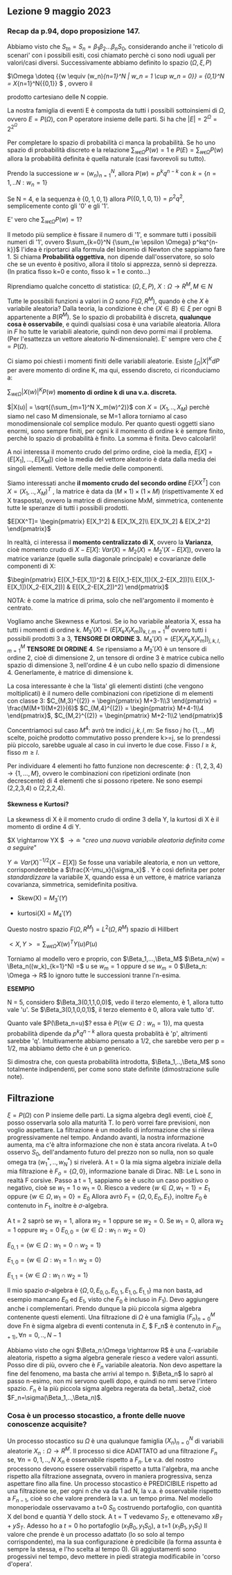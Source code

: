 ## Lezione 9 maggio 2023

### Recap da p.94, dopo proposizione 147.

Abbiamo visto che $S_{tn} = S_{n} = \beta_1 \beta_2...\beta_nS_0$, considerando anche il 'reticolo di scenari' con i possibili esiti, così chiamato perchè ci sono nodi uguali per valori/casi diversi. Successivamente abbiamo definito lo spazio $(\Omega, \xi,P)$

$\Omega \doteq \{{w \equiv (w_n)_{n=1}^N | w_n = 1 \cup w_n = 0}\} = \{0,1\}^N = X_{n=1}^N{\{0,1}\} $ , ovvero il

prodotto cartesiano delle N coppie.

La nostra famiglia di eventi E è composta da tutti i possibili sottoinsiemi di $\Omega$, ovvero $E = \textit{P}(\Omega)$, con P operatore insieme delle parti. Si ha che $|E| =2^{\Omega}= 2^{2^{\Omega}}$

Per completare lo spazio di probabilità ci manca la probabilità. Se ho uno spazio di probabilità discreto e la relazione $\sum_{w \epsilon \Omega} P(w) = 1$ e $P(E) = \sum_{w \epsilon \Omega} P({w})$ allora la probabilità definita è quella naturale (casi favorevoli su tutto).

Prendo la successione ${w = (w_n)_{n=1}^N}$, allora $P(w) = p^kq^{n-k}$ con $k=\{{n = 1,..N : w_n =1 \}}$

Se N = 4, e la sequenza è $\{0,1,0,1\}$ allora $P(\{0,1,0,1\}) = p^2q^2$, semplicemente conto gli '0' e gli '1'.

E' vero che $\sum_{w \epsilon \Omega} P(w) = 1 ?$

Il metodo più semplice è fissare il numero di '1', e sommare tutti i possibili numeri di '1', ovvero $\sum_{k=0}^N {\sum_{w \epsilon \Omega} p^kq^{n-k}}$ l'idea è riportarci alla formula del binomio di Newton che sappiamo fare 1. Si chiama **Probabilità oggettiva**, non dipende dall'osservatore, so solo che se un evento è positivo, allora il titolo si apprezza, sennò si deprezza.
(In pratica fisso k=0 e conto, fisso k = 1 e conto...)

Riprendiamo qualche concetto di statistica:
$(\Omega, \xi,P)$, $X:\Omega \rightarrow R^M, M \in N$

Tutte le possibili funzioni a valori in $\Omega$ sono $F(\Omega, R^M)$, quando è che $X$ è variabile aleatoria? Dalla teoria, la condizione è che $\{X \in B \} \in \xi$ per ogni B appartenente a $B(R^M)$. Se lo spazio di probabilità è discreta, **qualunque cosa è osservabile**, e quindi qualsiasi cosa è una variabile aleatoria. Allora in $F$ ho tutte le variabili aleatorie, quindi non devo pormi mai il problema. (Per l'esattezza un vettore aleatorio N-dimensionale). 
E' sempre vero che $\xi = P(\Omega)$.

Ci siamo poi chiesti i momenti finiti delle variabili aleatorie. Esiste $\int_\Omega |X|^K dP$ per avere momento di ordine K, ma qui, essendo discreto, ci riconduciamo a:

$\sum_{w \epsilon \Omega} |X(w)|^K P(w)$ **momento di ordine k di una v.a. discreta.**

$|X(u)| = \sqrt{(\sum_{m=1}^N X_m(w)^2)}$ con $X=(X_1,..,X_M)$ perchè siamo nel caso M dimensionale, se M=1 allora torniamo al caso monodimensionale col semplice modulo. Per quanto questi oggetti siano enormi, sono sempre finiti, per ogni k il momento di ordine k è sempre finito, perchè lo spazio di probabilità è finito. La somma è finita. Devo calcolarli!

A noi interessa il momento crudo del primo ordine, cioè la media, $E[X] = (E[X_1],...,E[X_M])$ cioè la media del vettore aleatorio è data dalla media dei singoli elementi. Vettore delle medie delle componenti.

Siamo interessati anche **il momento crudo del secondo ordine** $E[XX^T]$ con $X=(X_1,..,X_M)^T$ , la matrice è data da $(M \times 1) \times (1\times M)$ 
(rispettivamente X ed X trasposta), ovvero la matrice di dimensione MxM, simmetrica, contenente tutte le speranze di tutti i possibili prodotti.

$E[XX^T]= \begin{pmatrix}   E[X_1^2] & E[X_1X_2]\\   E[X_1X_2] & E[X_2^2]   \end{pmatrix}$

In realtà, ci interessa il **momento centralizzato di X**, ovvero la **Varianza**, cioè momento crudo di $X - E[X]$:
$Var(X) = M_2(X) = M_2' (X-E[X])$, ovvero la matrice varianze (quelle sulla diagonale principale) e covarianze delle componenti di X:

$\begin{pmatrix} E[(X_1-E[X_1])^2] & E[(X_1-E[X_1])(X_2-E[X_2])]\\ E[(X_1-E[X_1])(X_2-E[X_2])] & E[(X_2-E[X_2])^2] \end{pmatrix}$

NOTA: è come la matrice di prima, solo che nell'argomento il momento è centrato.

Vogliamo anche Skewness e Kurtosi.
Se io ho variabile aleatoria X, essa ha tutti i momenti di ordine k.
$M_3'(X) = (E[X_kX_lX_m])_{k,l,m=1}^M$ ovvero tutti i possibili prodotti 3 a 3, **TENSORE DI ORDINE 3.**
$M_4'(X) = (E[X_jX_kX_lX_m])_{j,k,l,m=1}^M$ **TENSORE DI ORDINE 4**.
Se ripensiamo a $M_2'(X)$ è un tensore di ordine 2, cioè di dimensione 2, un tensore di ordine 3 è matrice cubica nello spazio di dimensione 3, nell'ordine 4 è un cubo nello spazio di dimensione 4. Generlamente, è matrice di dimensione k.

La cosa interessante è che la 'lista' gli elementi distinti (che vengono moltiplicati) è il numero delle combinazioni con ripetizione di m elementi con classe 3: $C_{M,3}^{(2)} = \begin{pmatrix} M+3-1\\3 \end{pmatrix} = \frac{M(M+1)(M+2)}{6}$ 
$C_{M,4}^{(2)} = \begin{pmatrix} M+4-1\\4 \end{pmatrix}$,
$C_{M,2}^{(2)} = \begin{pmatrix} M+2-1\\2 \end{pmatrix}$

Concentriamoci sul caso $M^4$: avrò tre indici $j,k,l,m$:
Se fisso  $j$ ho $\{1,..,M\}$ scelte, poichè prodotto commutativo posso prendere k>=j, se lo prendessi più piccolo, sarebbe uguale al caso in cui inverto le due cose.
Fisso $l\geq k$, fisso $m \geq l$. 

Per individuare 4 elementi ho fatto funzione non decrescente: $\phi:\{1,2,3,4\} \rightarrow \{1,...,M\}$, ovvero le combinazioni con ripetizioni ordinate (non decrescente) di 4 elementi che si possono ripetere. Ne sono esempi (2,2,3,4) o (2,2,2,4).

#### Skewness e Kurtosi?

La skewness di X è il momento crudo di ordine 3 della Y, la kurtosi di X è il momento di ordine 4 di Y.

$X \rightarrow YX $
$\rightarrow \doteq$ "*creo una nuova variabile aleatoria definita come a seguire*"

$Y \doteq Var(X)^{-1/2}(X- E[X])$ Se fosse una variabile aleatoria, e non un vettore, corrisponderebbe a $\frac{X-\mu_x}{\sigma_x}$ . Y è così definita per poter *standardizzare* la variabile X, quando essa è un vettore, è matrice varianza covarianza, simmetrica, semidefinita positiva.

* Skew(X) = $M_3'(Y)$

* kurtosi(X) = $M_4'(Y)$

Questo nostro spazio $F(\Omega,R^M) = L^2(\Omega,R^M)$ spazio di Hillbert

 $<X,Y> = \sum_{w \epsilon \Omega} X(w)^TY(u)P(u)$

Torniamo al modello vero e proprio, con $\Beta_1,...,\Beta_M$
$\Beta_n(w) = \Beta_n((w_k)_{k=1}^N) =$ u se $w_m=1$ oppure d se $w_m=0$
$\Beta_n: \Omega -> R$
Io ignoro tutte le successioni tranne l'n-esima.


**ESEMPIO**


N = 5, considero $\Beta_3(0,1,1,0,0)$, vedo il terzo elemento, è 1, allora tutto vale 'u'. Se $\Beta_3(0,1,0,0,1)$, il terzo elemento è 0, allora vale tutto 'd'.

Quanto vale $P(\Beta_n=u)$? essa è $P(\{w \in \Omega: w_n=1 \})$, ma questa probabilità dipende da $p^kq^{n-k}$ allora questa probablità è 'p', altrimenti sarebbe 'q'.
Intuitivamente abbiamo pensato a 1/2, che sarebbe vero per p = 1/2, ma abbiamo detto che è un p generico.

Si dimostra che, con questa probabilità introdotta, $\Beta_1,..,\Beta_M$ sono totalmente indipendenti, per come sono state definite (dimostrazione sulle note).

## Filtrazione

$\xi = P(\Omega)$ con P insieme delle parti. La sigma algebra degli eventi, cioè $\xi$, posso osservarla solo alla maturità T. Io però vorrei fare previsioni, non voglio aspettare. La filtrazione è un modello di informazione che si rileva progressivamente nel tempo. Andando avanti, la nostra informazione aumenta, ma c'è altra informazione che non è stata ancora rivelata.
A t=0 osservo $S_0$, dell'andamento futuro del prezzo non so nulla, non so quale omega tra $(w_1^*,..,w_N^*)$ si rivelerà. A t = 0 la mia sigma algebra iniziale della mia filtrazione è $F_o = \{\Omega,0\}$, informazione banale di Dirac.
NB: Le L sono in realtà F corsive.
Passo a t = 1, sappiamo se è uscito un caso positivo o negativo, cioè se $w_1 = 1$ o $w_1=0.$ 
Riesco a vedere $\{w \in \Omega, w_1=1\} = E_1$ oppure $\{w \in \Omega, w_1=0\} = E_0$
Allora avrò $F_1=\{\Omega,0, E_0, E_1 \}$, inoltre $F_0$ è contenuto in $F_1$, inoltre è $\sigma$-algebra.

A t = 2 saprò se $w_1=1$, allora $w_2=1$ oppure se $w_2=0$.
Se $w_1=0$, allora $w_2=1$ oppure $w_2=0$
$E_{0,0} = \{w \in \Omega : w_1 \cap w_2=0\}$

$E_{0,1} = \{w \in \Omega : w_1=0 \cap w_2=1\}$

$E_{1,0} = \{w \in \Omega : w_1=1 \cap w_2=0\}$

$E_{1,1} = \{w \in \Omega : w_1 \cap w_2=1\}$

Il mio spazio $\sigma$-algebra è $\{\Omega,0, E_{0,0},E_{0,1},E_{1,0},E_{1,1}\}$ ma non basta, ad esempio mancano $E_0$ ed $E_{1}$, visto che $F_0$ è incluso in $F_1$). Devo aggiungere anche i complementari.
Prendo dunque la più piccola sigma algebra contenente questi elementi.
Una filtrazione di $\Omega$ è una famiglia $(F_n)_{n=0}^M$ dove Fn è sigma algebra di eventi contenuta in $\xi$, $ F_n$ è contenuto in $F_(n+1), \forall n=0,..,N-1$

Abbiamo visto che ogni $\Beta_n:\Omega \rightarrow R$ è una $\xi$-variabile aleatoria, rispetto a sigma algebra generale riesco a vedere valori assunti. Posso dire di più, ovvero che è $F_n$ variabile aleatoria. Non devo aspettare la fine del fenomeno, ma basta che arrivi al tempo n. $\Beta_n$ lo saprò al passo n-esimo, non mi servono quelli dopo, e quindi no nmi serve l'intero spazio. $F_n$ è la più piccola sigma algebra regerata da beta1,..beta2, cioè $F_n=\sigma(\Beta_1,..,\Beta_n)$.

### Cosa è un processo stocastico, a fronte delle nuove conoscenze acquisite?

Un processo stocastico su $\Omega$ è una qualunque famiglia $(X_n)_{n=0}^N$ di variabili aleatorie $X_n: \Omega \rightarrow R^M$. Il processo si dice ADATTATO ad una filtrazione $F_n$ se, $\forall n= 0,1,.., N$ $X_n$ è osservabile rispetto a $F_n$. Le v.a. del nostro processono devono essere osservabili rispetto a tutta l'algebra, ma anche rispetto alla filtrazione assegnata, ovvero in maniera progressiva, senza aspettare fino alla fine. Un processo stocastico è PREDICIBILE rispetto ad una filtrazione se, per ogni n che va da 1 ad N, la v.a. è osservabile rispetto a $F_{n-1}$, cioè so che valore prenderà la v.a. un tempo prima.
Nel modello monoperiodale osservavamo a t=0 $S_0$ costruendo portafoglio, con quantità X del bond e quantià Y dello stock. A t = T vedevamo $S_T$, e ottenevamo $xB_T + yS_T$.
Adesso ho a $t = 0$  ho portafoglio $(x_1B_0, y_1S_0)$, a t=1 $(x_1B_1, y_1S_1)$
Il valore che prende è un processo adattato (lo so solo al tempo corrispondente), ma la sua configurazione è predicibile (la forma assunta è sempre la stessa, e l'ho scelta al tempo 0).
Gli aggiustamenti sono progessivi nel tempo, devo mettere in piedi strategia modificabile in 'corso d'opera'.


